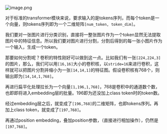 ![image.png](https://youki-1330066034.cos.ap-guangzhou.myqcloud.com/machine-learning/202411070918355.png)

对于标准的transformer模块来说，要求输入的是tokens序列，而每个token是一个向量，则tokens序列即为一个二维矩阵`[num_token, token_dim]`。

我们要对一张图片进行分类识别，直接将一整张图片作为一个token显然无法提取图片中的特征信息。所以我们要对图片进行分割，分割后得到的每一张小图片作为一个输入，生成一个token。

那要如何分割呢？卷积的特性刚好可以做到这一点。比如我们有一张`[224,224,3]`的图片，那么，我们可以用`[16,16]`大小的卷积核，以`stride=16`来进行卷积，这样就可以把图片分割并缩小为一张`[14,14,1]`的特征图。假设卷积核有768个，则输出即为`[14,14,1,768]`。

再进行扁平化处理拉长为一个向量`[1,196,1,768]`，768是卷积中的通道数个数，也即即将进入embedding层的批量。196即为还没加上class token时的token数。

经过embedding层之后，就变成了`[196,768]`的二维矩阵，也即tokens序列。再加上class token，就变成了`[197,768]`。

再通过position embedding，叠加position参数，（直接进行相加操作），仍然是`[197,768]`。